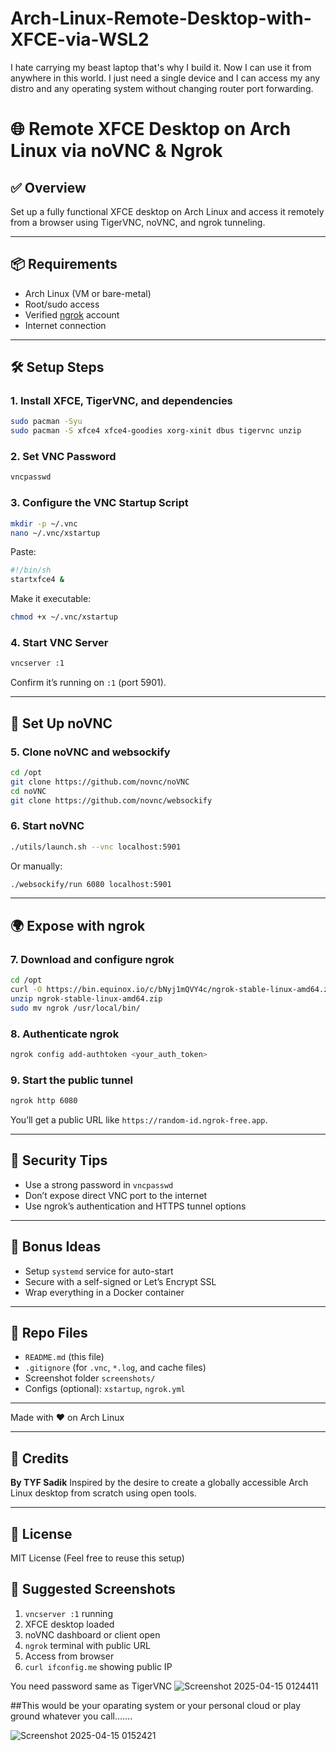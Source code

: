 # Arch-Linux-Remote-Desktop-with-XFCE-via-WSL2
I hate carrying my beast laptop that's why I build it. Now I can use it from anywhere in this world. I just need a single device and I can access my any distro and any operating system without changing router port forwarding.  

# 🌐 Remote XFCE Desktop on Arch Linux via noVNC & Ngrok

## ✅ Overview
Set up a fully functional XFCE desktop on Arch Linux and access it remotely from a browser using TigerVNC, noVNC, and ngrok tunneling.

---

## 📦 Requirements
- Arch Linux (VM or bare-metal)
- Root/sudo access
- Verified [ngrok](https://ngrok.com/) account
- Internet connection

---

## 🛠️ Setup Steps

### 1. Install XFCE, TigerVNC, and dependencies
```bash
sudo pacman -Syu
sudo pacman -S xfce4 xfce4-goodies xorg-xinit dbus tigervnc unzip
```

### 2. Set VNC Password
```bash
vncpasswd
```

### 3. Configure the VNC Startup Script
```bash
mkdir -p ~/.vnc
nano ~/.vnc/xstartup
```
Paste:
```bash
#!/bin/sh
startxfce4 &
```
Make it executable:
```bash
chmod +x ~/.vnc/xstartup
```

### 4. Start VNC Server
```bash
vncserver :1
```
Confirm it’s running on `:1` (port 5901).

---

## 🧩 Set Up noVNC

### 5. Clone noVNC and websockify
```bash
cd /opt
git clone https://github.com/novnc/noVNC
cd noVNC
git clone https://github.com/novnc/websockify
```

### 6. Start noVNC
```bash
./utils/launch.sh --vnc localhost:5901
```
Or manually:
```bash
./websockify/run 6080 localhost:5901
```

---

## 🌍 Expose with ngrok

### 7. Download and configure ngrok
```bash
cd /opt
curl -O https://bin.equinox.io/c/bNyj1mQVY4c/ngrok-stable-linux-amd64.zip
unzip ngrok-stable-linux-amd64.zip
sudo mv ngrok /usr/local/bin/
```

### 8. Authenticate ngrok
```bash
ngrok config add-authtoken <your_auth_token>
```

### 9. Start the public tunnel
```bash
ngrok http 6080
```
You’ll get a public URL like `https://random-id.ngrok-free.app`.


---

## 🔐 Security Tips

- Use a strong password in `vncpasswd`
- Don’t expose direct VNC port to the internet
- Use ngrok’s authentication and HTTPS tunnel options

---

## 🧠 Bonus Ideas
- Setup `systemd` service for auto-start
- Secure with a self-signed or Let’s Encrypt SSL
- Wrap everything in a Docker container

---

## 📁 Repo Files
- `README.md` (this file)
- `.gitignore` (for `.vnc`, `*.log`, and cache files)
- Screenshot folder `screenshots/`
- Configs (optional): `xstartup`, `ngrok.yml`

---

Made with ❤️ on Arch Linux



---

## 🧠 Credits
**By TYF Sadik**
Inspired by the desire to create a globally accessible Arch Linux desktop from scratch using open tools.

---

## 📜 License
MIT License (Feel free to reuse this setup)



## 📸 Suggested Screenshots

1. `vncserver :1` running
2. XFCE desktop loaded
3. noVNC dashboard or client open
4. `ngrok` terminal with public URL
5. Access from browser
6. `curl ifconfig.me` showing public IP

You need password same as TigerVNC
![Screenshot 2025-04-15 0124411](https://github.com/user-attachments/assets/30eca49f-f356-4e58-8dde-43f51c888498)

##This would be your oparating system or your personal cloud or play ground whatever you call.......


![Screenshot 2025-04-15 0152421](https://github.com/user-attachments/assets/712d01ad-c46b-4826-b2b1-e2afa5f5642c)

